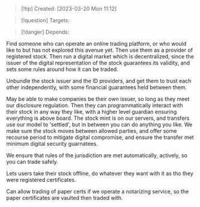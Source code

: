 
>[!tip] Created: [2023-03-20 Mon 11:12]

>[!question] Targets: 

>[!danger] Depends: 

Find someone who can operate an online trading platform, or who would like to but has not explored this avenue yet.  Then use them as a provider of registered stock.  Then run a digital market which is decentralized, since the issuer of the digital representation of the stock guarantees its validity, and sets some rules around how it can be traded.

Unbundle the stock issuer and the ID providers, and get them to trust each other independently, with some financial guarantees held between them.

May be able to make companies be their own issuer, so long as they meet our disclosure regulation.  Then they can programmatically interact with their stock in any way they like, with a higher level guardian ensuring everything is above board.  The stock mint is on our servers, and transfers use our model to 'settled', but in between you can do anything you like.  We make sure the stock moves between allowed parties, and offer some recourse period to mitigate digital compromise, and ensure the transfer met minimum digital security guarnatees.

We ensure that rules of the jurisdiction are met automatically, actively, so you can trade safely.

Lets users take their stock offline, do whatever they want with it as tho they were registered certificates.

Can allow trading of paper certs if we operate a notarizing service, so the paper certificates are vaulted then traded with.